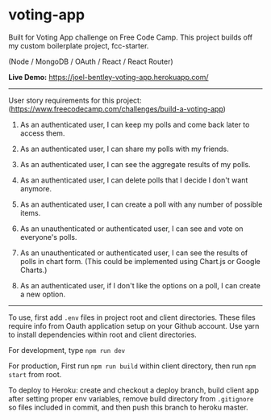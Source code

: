 # voting-app
Built for Voting App challenge on Free Code Camp. This project builds off my custom boilerplate project, fcc-starter.

(Node / MongoDB / OAuth / React / React Router)

**Live Demo:** https://joel-bentley-voting-app.herokuapp.com/

---

User story requirements for this project: (<https://www.freecodecamp.com/challenges/build-a-voting-app>)

1. As an authenticated user, I can keep my polls and come back later to access them.

2. As an authenticated user, I can share my polls with my friends.

3. As an authenticated user, I can see the aggregate results of my polls.

4. As an authenticated user, I can delete polls that I decide I don't want anymore.

5. As an authenticated user, I can create a poll with any number of possible items.

6. As an unauthenticated or authenticated user, I can see and vote on everyone's polls.

7. As an unauthenticated or authenticated user, I can see the results of polls in chart form. (This could be implemented using Chart.js or Google Charts.)

8. As an authenticated user, if I don't like the options on a poll, I can create a new option.

---

To use, first add `.env` files in project root and client directories. These files require info from Oauth application setup on your Github account.
Use yarn to install dependencies within root and client directories.

For development, type `npm run dev`

For production, First run `npm run build` within client directory, then run `npm start` from root.

To deploy to Heroku: create and checkout a deploy branch, build client app after setting proper env variables, remove build directory from `.gitignore` so files included in commit, and then push this branch to heroku master.
